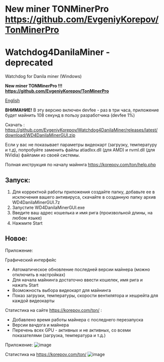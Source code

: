 # **New miner TONMinerPro https://github.com/EvgeniyKorepov/TonMinerPro**

# Watchdog4DanilaMiner - deprecated
Watchdog for Danila miner (Windows)


**New miner TONMinerPro !!! https://github.com/EvgeniyKorepov/TonMinerPro**


[English](https://github.com/EvgeniyKorepov/Watchdog4DanilaMiner/blob/main/README_EN.md)

**ВНИМАНИЕ!** В эту версию включен devfee - раз в три часа, приложение будет майнить 108 секунд в пользу разработчика (devfee 1%)

Скачать : https://github.com/EvgeniyKorepov/Watchdog4DanilaMiner/releases/latest/download/WD4DanilaMinerGUI.zip

Если у вас не показывает параметры видеокарт (загрузку, температуру и т.д), попробуйте заменить файлы atiadlxx.dll (для AMD) и nvml.dll (для NVidia) файлами из своей системы.

Полная инструкция по началу майннга https://korepov.com/ton/help.php

## Запуск:
1. Для корректной работы приложения создайте папку, добавьте ее в исключения вашего антивируса, скачайте в созданную папку архив WD4DanilaMinerGUI.7z
2. Запустите WD4DanilaMinerGUI.exe
3. Введите ваш адрес кошелька и имя рига (произвольной длины, на любом языке)
4. Нажмите Start

## Новое:
Приложение:

Графический интерфейс
- Автоматическое обновление последней версии майнера (можно отключить в настройках)
- Для начала майнинга достаточно ввести кошелек, имя рига и нажать Start
- Возможность выбора видеокарт для майнинга
- Показ загрузки, температуры, скорости вентилятора и хешрейта для каждой видеокарты

Статистика на сайте https://korepov.com/ton/ :
- Добавлено время работы майнера с последнего перезапуска
- Версии вачдога и майнера
- Перечень всех GPU - активных и не активных, со всеми показателями (загрузка, температура и т.д.)

Приложение:
![image](https://user-images.githubusercontent.com/35364901/148919474-c8257407-2029-4e84-8053-d6323a74a05c.png)

Статистика на https://korepov.com/ton/
![image](https://user-images.githubusercontent.com/35364901/147290612-9aee11c0-693d-4fa1-902d-0a0a6b5fbbc4.png)







